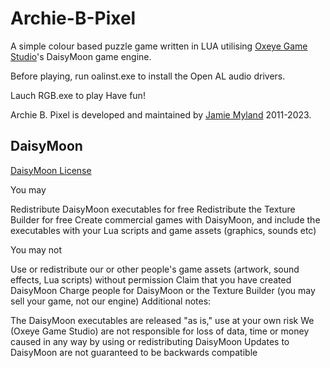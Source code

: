 # Archie-B-Pixel

A simple colour based puzzle game written in LUA utilising [Oxeye Game Studio](http://www.oxeyegames.com/category/daisymoon/)'s DaisyMoon game engine.

Before playing, run oalinst.exe to install the Open AL audio drivers.

Lauch RGB.exe to play
Have fun!

Archie B. Pixel is developed and maintained by [Jamie Myland](https://twitter.com/raegar) 2011-2023. 

## DaisyMoon
[DaisyMoon License](http://www.oxeyegames.com/wiki/index.php/DaisyMoon_License)

You may

Redistribute DaisyMoon executables for free
Redistribute the Texture Builder for free
Create commercial games with DaisyMoon, and include the executables with your Lua scripts and game assets (graphics, sounds etc)


You may not

Use or redistribute our or other people's game assets (artwork, sound effects, Lua scripts) without permission
Claim that you have created DaisyMoon
Charge people for DaisyMoon or the Texture Builder (you may sell your game, not our engine)
Additional notes:

The DaisyMoon executables are released "as is," use at your own risk
We (Oxeye Game Studio) are not responsible for loss of data, time or money caused in any way by using or redistributing DaisyMoon
Updates to DaisyMoon are not guaranteed to be backwards compatible
